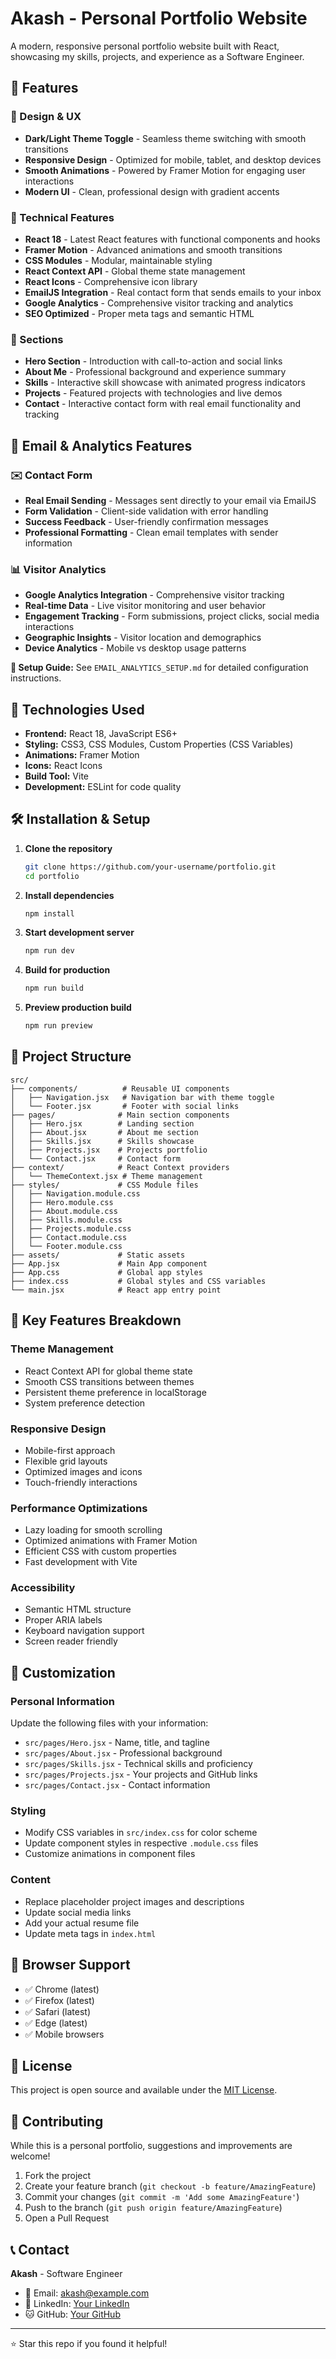 # Akash - Personal Portfolio Website

A modern, responsive personal portfolio website built with React, showcasing my skills, projects, and experience as a Software Engineer.

## 🌟 Features

### 🎨 Design & UX

- **Dark/Light Theme Toggle** - Seamless theme switching with smooth transitions
- **Responsive Design** - Optimized for mobile, tablet, and desktop devices
- **Smooth Animations** - Powered by Framer Motion for engaging user interactions
- **Modern UI** - Clean, professional design with gradient accents

### 🔧 Technical Features

- **React 18** - Latest React features with functional components and hooks
- **Framer Motion** - Advanced animations and smooth transitions
- **CSS Modules** - Modular, maintainable styling
- **React Context API** - Global theme state management
- **React Icons** - Comprehensive icon library
- **EmailJS Integration** - Real contact form that sends emails to your inbox
- **Google Analytics** - Comprehensive visitor tracking and analytics
- **SEO Optimized** - Proper meta tags and semantic HTML

### 📱 Sections

- **Hero Section** - Introduction with call-to-action and social links
- **About Me** - Professional background and experience summary
- **Skills** - Interactive skill showcase with animated progress indicators
- **Projects** - Featured projects with technologies and live demos
- **Contact** - Interactive contact form with real email functionality and tracking

## 📧 Email & Analytics Features

### ✉️ Contact Form

- **Real Email Sending** - Messages sent directly to your email via EmailJS
- **Form Validation** - Client-side validation with error handling
- **Success Feedback** - User-friendly confirmation messages
- **Professional Formatting** - Clean email templates with sender information

### 📊 Visitor Analytics

- **Google Analytics Integration** - Comprehensive visitor tracking
- **Real-time Data** - Live visitor monitoring and user behavior
- **Engagement Tracking** - Form submissions, project clicks, social media interactions
- **Geographic Insights** - Visitor location and demographics
- **Device Analytics** - Mobile vs desktop usage patterns

**📖 Setup Guide:** See `EMAIL_ANALYTICS_SETUP.md` for detailed configuration instructions.

## 🚀 Technologies Used

- **Frontend:** React 18, JavaScript ES6+
- **Styling:** CSS3, CSS Modules, Custom Properties (CSS Variables)
- **Animations:** Framer Motion
- **Icons:** React Icons
- **Build Tool:** Vite
- **Development:** ESLint for code quality

## 🛠 Installation & Setup

1. **Clone the repository**

   ```bash
   git clone https://github.com/your-username/portfolio.git
   cd portfolio
   ```

2. **Install dependencies**

   ```bash
   npm install
   ```

3. **Start development server**

   ```bash
   npm run dev
   ```

4. **Build for production**

   ```bash
   npm run build
   ```

5. **Preview production build**
   ```bash
   npm run preview
   ```

## 📂 Project Structure

```
src/
├── components/          # Reusable UI components
│   ├── Navigation.jsx   # Navigation bar with theme toggle
│   └── Footer.jsx       # Footer with social links
├── pages/              # Main section components
│   ├── Hero.jsx        # Landing section
│   ├── About.jsx       # About me section
│   ├── Skills.jsx      # Skills showcase
│   ├── Projects.jsx    # Projects portfolio
│   └── Contact.jsx     # Contact form
├── context/            # React Context providers
│   └── ThemeContext.jsx # Theme management
├── styles/             # CSS Module files
│   ├── Navigation.module.css
│   ├── Hero.module.css
│   ├── About.module.css
│   ├── Skills.module.css
│   ├── Projects.module.css
│   ├── Contact.module.css
│   └── Footer.module.css
├── assets/             # Static assets
├── App.jsx             # Main App component
├── App.css             # Global app styles
├── index.css           # Global styles and CSS variables
└── main.jsx            # React app entry point
```

## 🎯 Key Features Breakdown

### Theme Management

- React Context API for global theme state
- Smooth CSS transitions between themes
- Persistent theme preference in localStorage
- System preference detection

### Responsive Design

- Mobile-first approach
- Flexible grid layouts
- Optimized images and icons
- Touch-friendly interactions

### Performance Optimizations

- Lazy loading for smooth scrolling
- Optimized animations with Framer Motion
- Efficient CSS with custom properties
- Fast development with Vite

### Accessibility

- Semantic HTML structure
- Proper ARIA labels
- Keyboard navigation support
- Screen reader friendly

## 🔧 Customization

### Personal Information

Update the following files with your information:

- `src/pages/Hero.jsx` - Name, title, and tagline
- `src/pages/About.jsx` - Professional background
- `src/pages/Skills.jsx` - Technical skills and proficiency
- `src/pages/Projects.jsx` - Your projects and GitHub links
- `src/pages/Contact.jsx` - Contact information

### Styling

- Modify CSS variables in `src/index.css` for color scheme
- Update component styles in respective `.module.css` files
- Customize animations in component files

### Content

- Replace placeholder project images and descriptions
- Update social media links
- Add your actual resume file
- Update meta tags in `index.html`

## 📱 Browser Support

- ✅ Chrome (latest)
- ✅ Firefox (latest)
- ✅ Safari (latest)
- ✅ Edge (latest)
- ✅ Mobile browsers

## 📄 License

This project is open source and available under the [MIT License](LICENSE).

## 🤝 Contributing

While this is a personal portfolio, suggestions and improvements are welcome!

1. Fork the project
2. Create your feature branch (`git checkout -b feature/AmazingFeature`)
3. Commit your changes (`git commit -m 'Add some AmazingFeature'`)
4. Push to the branch (`git push origin feature/AmazingFeature`)
5. Open a Pull Request

## 📞 Contact

**Akash** - Software Engineer

- 📧 Email: akash@example.com
- 💼 LinkedIn: [Your LinkedIn](https://linkedin.com)
- 🐱 GitHub: [Your GitHub](https://github.com)

---

⭐ Star this repo if you found it helpful!
